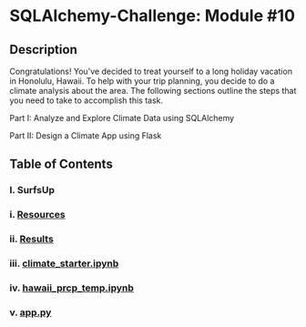 # SQLAlchemy-Challenge: Module #10

## Description

Congratulations! You've decided to treat yourself to a long holiday vacation in Honolulu, Hawaii. To help with your trip planning, you decide to do a climate analysis about the area. The following sections outline the steps that you need to take to accomplish this task.

Part I: Analyze and Explore Climate Data using SQLAlchemy

Part II: Design a Climate App using Flask

## Table of Contents

### I. SurfsUp
###   i. [Resources](https://github.com/ethanwright96/sqlalchemy-challenge/tree/main/SurfsUp/Resources)
###   ii. [Results](https://github.com/ethanwright96/sqlalchemy-challenge/tree/main/SurfsUp/Results)
###   iii. [climate_starter.ipynb](https://github.com/ethanwright96/sqlalchemy-challenge/blob/main/SurfsUp/climate_starter.ipynb)
###   iv. [hawaii_prcp_temp.ipynb](https://github.com/ethanwright96/sqlalchemy-challenge/blob/main/SurfsUp/hawaii_prcp_temp.ipynb)
###   v. [app.py](https://github.com/ethanwright96/sqlalchemy-challenge/blob/main/SurfsUp/app.py)
